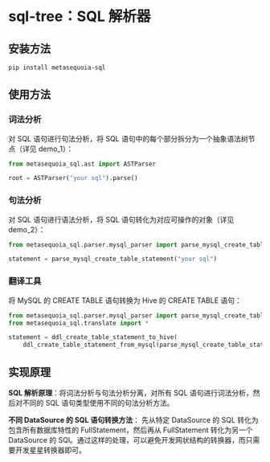# sql-tree：SQL 解析器

## 安装方法

```bash
pip install metasequoia-sql
```

## 使用方法

### 词法分析

对 SQL 语句进行句法分析，将 SQL 语句中的每个部分拆分为一个抽象语法树节点（详见 demo_1）：

```python
from metasequoia_sql.ast import ASTParser

root = ASTParser("your sql").parse()
```

### 句法分析

对 SQL 语句进行语法分析，将 SQL 语句转化为对应可操作的对象（详见 demo_2）：

```python
from metasequoia_sql.parser.mysql_parser import parse_mysql_create_table_statement

statement = parse_mysql_create_table_statement("your sql")
```

### 翻译工具

将 MySQL 的 CREATE TABLE 语句转换为 Hive 的 CREATE TABLE 语句：

```python
from metasequoia_sql.parser.mysql_parser import parse_mysql_create_table_statement
from metasequoia_sql.translate import *

statement = ddl_create_table_statement_to_hive(
    ddl_create_table_statement_from_mysql(parse_mysql_create_table_statement("your sql")))
```

## 实现原理

**SQL 解析原理**：将词法分析与句法分析分离，对所有 SQL 语句进行词法分析，然后对不同的 SQL 语句类型使用不同的句法分析方法。

**不同 DataSource 的 SQL 语句转换方法**： 先从特定 DataSource 的 SQL 转化为包含所有数据库特性的 FullStatement，然后再从
FullStatement 转化为另一个 DataSource 的 SQl。通过这样的处理，可以避免开发网状结构的转换器，而只需要开发星星转换器即可。
